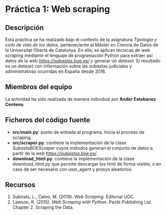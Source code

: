 # Práctica 1: Web scraping

## Descripción

Esta práctica se ha realizado bajo el contexto de la asignatura _Tipología y ciclo de vida de los datos_, perteneciente al Máster en Ciencia de Datos de la Universitat Oberta de Catalunya. En ella, se aplican técnicas de _web scraping_ mediante el lenguaje de programación Python para extraer así datos de la web _https://subastas.boe.es/_ y generar un _dataset_.
El resultado es un _dataset_ con información sobre las subastas judiciales y administrativas ocurridas en España desde 2016.

## Miembros del equipo

La actividad ha sido realizada de manera individual por **Ander Estebanez Centeno**.

## Ficheros del código fuente

* **src/main.py**: punto de entrada al programa. Inicia el proceso de scraping.
* **src/scraper.py**: contiene la implementación de la clase _SubastaBOEScraper_ cuyos métodos generan el conjunto de datos a partir de la web _https://subastas.boe.es/_.
* **download_html.py**: contiene la implementación de la clase _download_html.py_ que permite descargar los html de forma visible, o en caso de ser necesario con user_agent y proxys aleatorios.

## Recursos

1. Subirats, L., Calvo, M. (2019). _Web Scraping_. Editorial UOC.
2. Lawson, R. (2015). _Web Scraping with Python_. Packt Publishing Ltd. Chapter 2. Scraping the Data.
